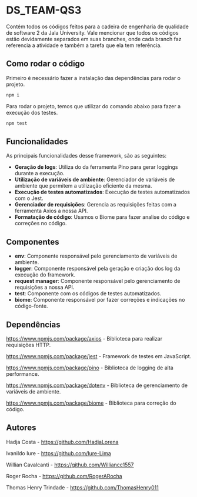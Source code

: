 # DS_TEAM-QS3
Contém todos os códigos feitos para a cadeira de engenharia de qualidade de software 2 da Jala University. Vale mencionar que todos os códigos estão devidamente separados em suas branches, onde cada branch faz referencia a atividade e também a tarefa que ela tem referência.

## Como rodar o código 

Primeiro é necessário fazer a instalação das dependências para rodar o projeto.
```bash
npm i
```

Para rodar o projeto, temos que utilizar do comando abaixo para fazer a execução dos testes.
```bash
npm test
```

## Funcionalidades
As principais funcionalidades desse framework, são as seguintes:
- **Geração de logs**: Utiliza do da ferramenta Pino para gerar loggings durante a execução.
- **Utilização de variáveis de ambiente**: Gerenciador de variáveis de ambiente que permitem a utilização eficiente da mesma. 
- **Execução de testes automatizados**: Execução de testes automatizados com o Jest.
- **Gerenciador de requisições**: Gerencia as requisições feitas com a ferramenta Axios a nossa API.
- **Formatação de código**: Usamos o Biome para fazer analise do código e correções no código.

## Componentes
- **env**: Componente responsável pelo gerenciamento de variáveis de ambiente.
- **logger**: Componente responsável pela geração e criação dos log da execução do framework.
- **request manager**: Componente responsável pelo gerenciamento de requisições a nossa API.
- **test**: Componente com os códigos de testes automatizados.
- **biome**: Componente responsável por fazer correções e indicações no código-fonte.

## Dependências 

https://www.npmjs.com/package/axios - Biblioteca para realizar requisições HTTP.

https://www.npmjs.com/package/jest - Framework de testes em JavaScript.

https://www.npmjs.com/package/pino - Biblioteca de logging de alta performance.

https://www.npmjs.com/package/dotenv - Biblioteca de gerenciamento de variáveis de ambiente.

https://www.npmjs.com/package/biome - Biblioteca para correção do código.

## Autores 

Hadja Costa - https://github.com/HadjaLorena

Ivanildo Iure - https://github.com/Iure-Lima

Willian Cavalcanti - https://github.com/Williancc1557

Roger Rocha - https://github.com/RogerARocha

Thomas Henry Trindade - https://github.com/ThomasHenry011
